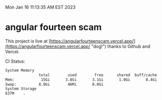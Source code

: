 Mon Jan 16 11:13:35 AM EST 2023

# angular fourteen scam


This project is live at [https://angularfourteenscam.vercel.app/](https://angularfourteenscam.vercel.app/ "dog!") thanks to Github and Vercel.

CI Status: 

```bash
System Memory
               total        used        free      shared  buff/cache   available
Mem:            15Gi       3.8Gi       3.1Gi       1.0Gi       8.4Gi        10Gi
Swap:          8.0Gi        46Mi       8.0Gi
System Storage
637M	.
```
```bash
